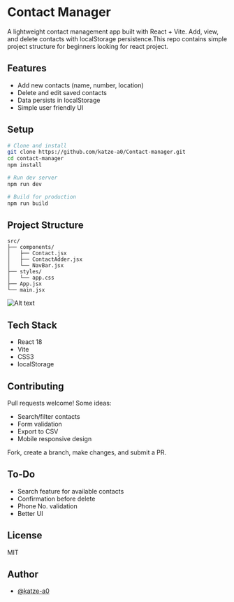 # Contact Manager

A lightweight contact management app built with React + Vite. Add, view, and delete contacts with localStorage persistence.This repo contains simple project structure for beginners looking for react project.

## Features

- Add new contacts (name, number, location)
- Delete and edit saved contacts
- Data persists in localStorage
- Simple user friendly UI
  

## Setup

```bash
# Clone and install
git clone https://github.com/katze-a0/Contact-manager.git
cd contact-manager
npm install

# Run dev server
npm run dev

# Build for production
npm run build
```

## Project Structure

```
src/
├── components/
│   ├── Contact.jsx
│   ├── ContactAdder.jsx
│   └── NavBar.jsx
├── styles/
│   └── app.css
├── App.jsx
└── main.jsx
```
![Alt text](./src/assests/preview.jpg)
## Tech Stack

- React 18
- Vite
- CSS3
- localStorage

## Contributing

Pull requests welcome! Some ideas:

- Search/filter contacts
- Form validation
- Export to CSV
- Mobile responsive design

Fork, create a branch, make changes, and submit a PR.

## To-Do


- Search feature for available contacts
- Confirmation  before delete
- Phone No. validation
- Better UI

## License

MIT

## Author

- [@katze-a0](https://github.com/katze-a0)

